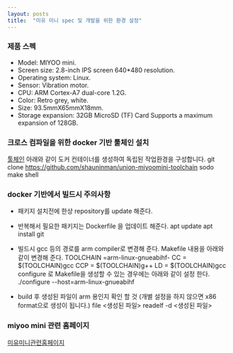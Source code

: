 ```yaml
---
layout: posts
title:  "미유 미니 spec 및 개발을 위한 환경 설정"
---
```


### 제품 스펙
- Model: MIYOO mini.
- Screen size: 2.8-inch IPS screen 640*480 resolution.
- Operating system: Linux.
- Sensor: Vibration motor.
- CPU: ARM Cortex-A7 dual-core 1.2G.
- Color: Retro grey, white.
- Size: 93.5mmX65mmX18mm.
- Storage expansion: 32GB MicroSD (TF) Card Supports a maximum expansion of 128GB.

### 크로스 컴파일을 위한 docker 기반 툴체인 설치
[툴체인](https://github.com/shauninman/union-miyoomini-toolchain)
아래와 같이 도커 컨테이너를 생성하여 독립된 작업환경을 구성합니다.
    git clone https://github.com/shauninman/union-miyoomini-toolchain
    sodo make shell

### docker 기반에서 빌드시 주의사항
- 패키지 설치전에 한상 repository를 update 해준다.
- 반복해서 필요한 패키지는 Dockerfile 을 업데이트 해준다.
    apt update
    apt install git

- 빌드시 gcc 등의 경로를 arm compiler로 변경해 준다.
Makefile 내용을 아래와 같이 변경해 준다.
    TOOLCHAIN =arm-linux-gnueabihf-
    CC          = $(TOOLCHAIN)gcc
    CCP         = $(TOOLCHAIN)g++
    LD          = $(TOOLCHAIN)gcc
configure 로 Makefile을 생성할 수 있는 경우에는 아래와 같이 설정 한다.
    ./configure --host=arm-linux-gnueabihf
- build 후 생성된 파일이 arm 용인지 확인 할 것 (개별 설정을 하지 않으면 x86 format으로 생성이 됩니다.)
    file <생성된 파일>
    readelf -d <생성된 파일>

### miyoo mini 관련 홈페이지
[미유미니관련홈페이지](https://github.com/TriForceX/MiyooCFW/wiki/Miyoo-Mini)
